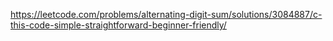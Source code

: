 https://leetcode.com/problems/alternating-digit-sum/solutions/3084887/c-this-code-simple-straightforward-beginner-friendly/
